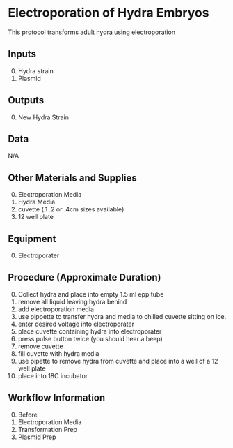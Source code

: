 Electroporation of Hydra Embryos
===

This protocol transforms adult hydra using electroporation

Inputs
---
0. Hydra strain
0. Plasmid

Outputs
---
0. New Hydra Strain

Data
---
N/A

Other Materials and Supplies
---
0. Electroporation Media
0. Hydra Media
0. cuvette (.1 .2 or .4cm sizes available)
0. 12 well plate 

Equipment
---
0. Electroporater

Procedure (Approximate Duration)
---
0. Collect hydra and place into empty 1.5 ml epp tube
0. remove all liquid leaving hydra behind
0. add electroporation media
0. use pippette to transfer hydra and media to chilled cuvette sitting on ice.
0. enter desired voltage into electroporater 
0. place cuvette containing hydra into electroporater
0. press pulse button twice (you should hear a beep)
0. remove cuvette
0. fill cuvette with hydra media 
0. use pipette to remove hydra from cuvette and place into a well of a 12 well plate
0. place into 18C incubator

Workflow Information
---
0. Before
0. Electroporation Media
0. Transformation Prep
0. Plasmid Prep
